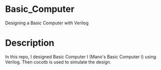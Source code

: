 # Basic_Computer
 Designing a Basic Computer with Verilog

# Description
In this repo, I designed Basic Computer I (Mano's Basic Computer I) using
Verilog. Then cocotb is used to simulate the design.

